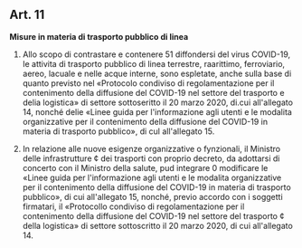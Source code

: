## Art. 11
**Misure in materia di trasporto pubblico di linea**

1. Allo scopo di contrastare e contenere 51 diffondersi del virus COVID-19, le attivita di trasporto
pubblico di linea terrestre, raarittimo, ferroviario, aereo, lacuale e nelle acque interne, sono espletate,
anche sulla base di quanto previsto nel «Protocolo condiviso di regolamentazione per il contenimento
della diffusione del COVID-19 nel settore del trasporto e delia logistica» di settore sottoseritto il 20
marzo 2020, di.cui all'allegato 14, nonché delie «Linee guida per l'informazione agli utenti e le
modalita organizzative per il contenimento della diffusione del COVID-19 in materia di trasporto pubblico», di cul all'allegato 15.

2. In relazione alle nuove esigenze organizzative o fynzionali, il Ministro delle infrastrutture ¢ dei
trasporti con proprio decreto, da adottarsi di concerto con il Ministro della salute, pud integrare 0
modificare le «Linee guida per l'informazione agli utenti e le modalita organizzative per il
contenimento della diffusione del COVID-19 in materia di trasporto pubblico», di cui all'allegato 15,
nonché, previo accordo con i soggetti firmatari, il «Protocollo condiviso di regolamentazione per il
contenimento della diffusione del COVID-19 nel settore del trasporto ¢ della logistica» di settore
sottoscritto il 20 marzo 2020, di cui all'allegato 14.